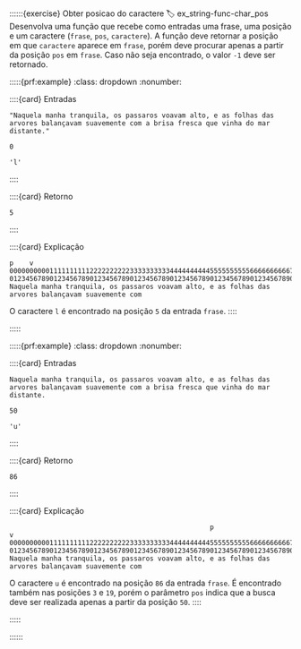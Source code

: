 ::::::{exercise} Obter posicao do caractere
:label: ex_string-func-char_pos
Desenvolva uma função que recebe como entradas uma frase, uma posição e um caractere (`frase`, `pos`, `caractere`). A função deve retornar a posição em que `caractere` aparece em `frase`,  porém deve procurar apenas a partir da posição `pos` em `frase`. Caso não seja encontrado, o valor `-1` deve ser retornado.


:::::{prf:example}
:class: dropdown
:nonumber:

::::{card} Entradas
```
"Naquela manha tranquila, os passaros voavam alto, e as folhas das arvores balançavam suavemente com a brisa fresca que vinha do mar distante."
```  

```
0
```  

```
'l'
```
::::

::::{card} Retorno
```
5
```
::::

::::{card} Explicação
```
p    v
0000000000111111111122222222223333333333444444444455555555556666666666777777777788888888889999999999
0123456789012345678901234567890123456789012345678901234567890123456789012345678901234567890123456789
Naquela manha tranquila, os passaros voavam alto, e as folhas das arvores balançavam suavemente com 
```

O caractere `l` é encontrado na posição `5` da entrada `frase`.
::::

:::::

:::::{prf:example}
:class: dropdown
:nonumber:


::::{card} Entradas
```
Naquela manha tranquila, os passaros voavam alto, e as folhas das arvores balançavam suavemente com a brisa fresca que vinha do mar distante.
```  

```
50
```  

```
'u'
```
::::

::::{card} Retorno
```
86
```
::::

::::{card} Explicação
```
                                                  p                                   v
0000000000111111111122222222223333333333444444444455555555556666666666777777777788888888889999999999
0123456789012345678901234567890123456789012345678901234567890123456789012345678901234567890123456789
Naquela manha tranquila, os passaros voavam alto, e as folhas das arvores balançavam suavemente com 
```

O caractere `u` é encontrado na posição `86` da entrada `frase`. É encontrado também nas posições `3` e `19`, porém o parâmetro `pos` indica que a busca deve ser realizada apenas a partir da posição `50`.
::::

:::::

::::::